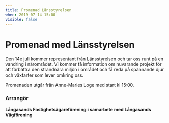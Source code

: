```yaml
---
title: Promenad Länsstyrelsen
when: 2019-07-14 15:00 
visible: false
---
```

<h1 class="aligncenter">Promenad med Länsstyrelsen</h1>
Den 14e juli kommer representant från Länsstyrelsen och tar oss runt på en vandring i närområdet. Vi kommer få information om nuvarande projekt för att förbättra den strandnära miljön i området och få reda på spännande djur och växtarter som lever omkring oss. 

Promenaden utgår från Anne-Maries Loge med start kl 15:00. 

<h3>Arrangör</h3>
<strong>Långasands Fastighetsägareförening i samarbete med Långasands Vägförening</strong>

&nbsp;